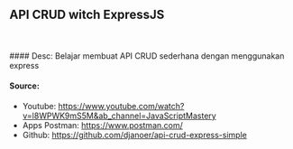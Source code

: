 ## API CRUD witch ExpressJS
<br>
<br>
#### Desc:
Belajar membuat API CRUD sederhana dengan menggunakan express


#### Source:
- Youtube: https://www.youtube.com/watch?v=l8WPWK9mS5M&ab_channel=JavaScriptMastery
- Apps Postman: https://www.postman.com/
- Github: https://github.com/djanoer/api-crud-express-simple